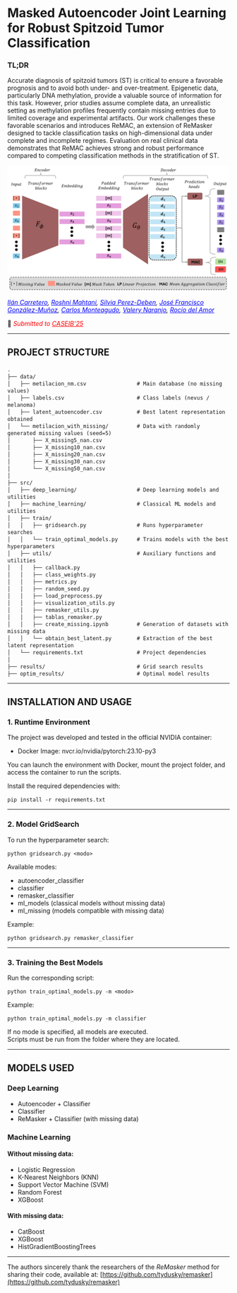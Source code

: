 # Masked Autoencoder Joint Learning for Robust Spitzoid Tumor Classification

### TL;DR
Accurate diagnosis of spitzoid tumors (ST) is critical to ensure a favorable prognosis and to avoid both under- and over-treatment. Epigenetic data, particularly DNA methylation, provide a valuable source of information for this task. However, prior studies assume complete data, an unrealistic setting as methylation profiles frequently contain missing entries due to limited coverage and experimental artifacts. Our work challenges these favorable scenarios and introduces ReMAC, an extension of ReMasker designed to tackle classification tasks on high-dimensional data under complete and incomplete regimes. Evaluation on real clinical data demonstrates that ReMAC achieves strong and robust performance compared to competing classification methods in the stratification of ST.

<p align="center">
  <img src="figures/main_figure.png" alt="Main figure" width="1000"/>
</p>

*<a href="https://scholar.google.com/citations?user=N8Y3mGAAAAAJ&hl=es" style="color:blue;">Ilán Carretero</a>, 
<a href="https://www.linkedin.com/in/roshni-mahtani-vashdev-165aa7225/?locale=en_US&trk=people-guest_people_search-card" style="color:blue;">Roshni Mahtani</a>, 
<a href="https://www.incliva.es/" style="color:blue;">Silvia Perez-Deben</a>, 
<a href="https://www.incliva.es/" style="color:blue;">José Francisco González-Muñoz</a>, 
<a href="https://www.incliva.es/" style="color:blue;">Carlos Monteagudo</a>, 
<a href="https://scholar.google.com/citations?user=jk4XsG0AAAAJ&hl=es" style="color:blue;">Valery Naranjo</a>, 
<a href="https://scholar.google.com/citations?user=CPCZPNkAAAAJ&hl=es" style="color:blue;">Rocío del Amor</a>*

📜 <span style="color:red"><em>Submitted to <a href="https://caseib.es/2025/" style="color:red;">CASEIB'25</a></em></span> 


---

## PROJECT STRUCTURE

```text
.
├── data/
│   ├── metilacion_nm.csv                # Main database (no missing values)
│   ├── labels.csv                       # Class labels (nevus / melanoma)
│   ├── latent_autoencoder.csv           # Best latent representation obtained
│   └── metilacion_with_missing/         # Data with randomly generated missing values (seed=5)
│       ├── X_missing5_nan.csv
│       ├── X_missing10_nan.csv
│       ├── X_missing20_nan.csv
│       ├── X_missing30_nan.csv
│       └── X_missing50_nan.csv
│
├── src/
│   ├── deep_learning/                   # Deep learning models and utilities
│   ├── machine_learning/                # Classical ML models and utilities
│   ├── train/
│   │   ├── gridsearch.py                # Runs hyperparameter searches
│   │   └── train_optimal_models.py      # Trains models with the best hyperparameters
│   ├── utils/                           # Auxiliary functions and utilities
│   │   ├── callback.py
│   │   ├── class_weights.py
│   │   ├── metrics.py
│   │   ├── random_seed.py
│   │   ├── load_preprocess.py
│   │   ├── visualization_utils.py
│   │   ├── remasker_utils.py
│   │   ├── tablas_remasker.py
│   │   ├── create_missing.ipynb         # Generation of datasets with missing data
│   │   └── obtain_best_latent.py        # Extraction of the best latent representation
│   └── requirements.txt                 # Project dependencies
│
├── results/                             # Grid search results
├── optim_results/                       # Optimal model results

```

---

## INSTALLATION AND USAGE

### 1. Runtime Environment

The project was developed and tested in the official NVIDIA container:

- Docker Image: nvcr.io/nvidia/pytorch:23.10-py3

You can launch the environment with Docker, mount the project folder, and access the container to run the scripts.

Install the required dependencies with:

    pip install -r requirements.txt

---

### 2. Model GridSearch

To run the hyperparameter search:

    python gridsearch.py <modo>

Available modes:
- autoencoder_classifier  
- classifier  
- remasker_classifier  
- ml_models (classical models without missing data)  
- ml_missing (models compatible with missing data)  

Example:

    python gridsearch.py remasker_classifier

---

### 3. Training the Best Models

Run the corresponding script:

    python train_optimal_models.py -m <modo>

Example:

    python train_optimal_models.py -m classifier

If no mode is specified, all models are executed.  
Scripts must be run from the folder where they are located.

---

## MODELS USED

### Deep Learning
- Autoencoder + Classifier  
- Classifier  
- ReMasker + Classifier (with missing data)  

### Machine Learning

#### Without missing data:
- Logistic Regression  
- K-Nearest Neighbors (KNN)  
- Support Vector Machine (SVM)  
- Random Forest  
- XGBoost  

#### With missing data:
- CatBoost  
- XGBoost  
- HistGradientBoostingTrees  

---

The authors sincerely thank the researchers of the *ReMasker* method for sharing their code, available at: [https://github.com/tydusky/remasker](https://github.com/tydusky/remasker)


